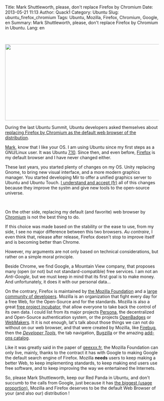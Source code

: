 Title: Mark Shuttleworth, please, don't replace Firefox by Chromium
Date: 2013-05-21 11:13
Author: Quack1
Category: Ubuntu
Slug: ubuntu_firefox_chromium
Tags: Ubuntu, Mozilla, Firefox, Chromium, Google, en
Summary: Mark Shuttleworth, please, don't replace Firefox by Chromium in Ubuntu.
Lang: en

&nbsp;
<div align=center><img src="static/upload/firefox_chromium.png" width="600" height="250" align=center /></div>

During the last Ubuntu Summit, Ubuntu developers asked themselves about [replacing Firefox by Chromium as the default web browser of the distribution](http://www.pcworld.fr/logiciels/actualites,ubuntu-reflechit-remplacement-navigateur-firefox-chromium-13-10-developer-summit,538645,1.htm "PCWorld Ubuntu reflechit au remplacement du navigateur Firefox par Chromium").

[Mark](https://plus.google.com/116812394236590806058/about "Mark Shuttleworth G+"), know that I like your OS. I am using Ubuntu since my first steps as a GNU/Linux user. It was Ubuntu [7.10](http://doc.ubuntu-fr.org/gutsy "Doc Ubunt-fr Gutsy"). Since then, and even before, [Firefox](https://affiliates.mozilla.org/link/banner/35549 "Firefox Download (Affiliation Link)") is my default browser and I have never changed either.

These last years, you started plenty of changes on my OS. Unity replacing Gnome, to bring new visual interface, and a more modern graphics manager. You started developing Mir to offer a unified graphics server to Ubuntu and Ubuntu Touch. [I understand and accept (fr)](|filename|ubuntu_grandeur_et_decadence.md "Ubuntu : Grandeur et Décadence ?") all of this changes because they improve the systm and give new tools to the open-source universe. 

&nbsp;

On the other side, replacing my default (and favorite) web browser by [Chromium](http://www.chromium.org/Home "Chromium Browser Home Page") is not the best thing to do.

If this choice was made based on the stability or the ease to use, from my side, I see no major difference between this two browsers. _Au contraire_, I even think that, release after release, Firefox doesn't stop to improve itself and is becoming better than Chrome. 

However, my arguments are not only based on technical considerations, but rather on a simple moral principle.

Beside Chrome, we find Google, a Mountain View company, that proposes many (open (or not) but not standard-compatible) free services. I am not an _Anti-Google_, but we must keep in mind that its first goal is to make money. And unfortunately, it does it with our personal data...

On the contrary, Firefox is maintained by [the Mozilla Foundation](http://www.mozilla.org/en-US/about/ "Mozilla About") and a [large community of developers](http://www.mozilla.org/en-US/contribute/ "Mozilla Contribute"). Mozilla is an organization that fight every day for a free Web, for the Open-Source and for the standards. Mozilla is also a great [free project incubator](https://mozillalabs.com/en-US/ "Mozilla Labs"), that allow everyone to take back the control of its own data. I could list from its major projects [Persona](http://www.mozilla.org/en-US/persona/ "Mozilla Persona"), the decentralized and Open-Source authentication system, or the projects [OpenBadges](http://www.openbadges.org/ "Mozilla OpenBadges") or [WebMakers](https://webmaker.org/en-US/ "Mozilla WebMakers"). It it is not enough, lat's talk about those things we can not do without on our web browser, and that were created by Mozilla, like [Firebug](https://getfirebug.com/ "Mozilla Firebug"), then the _[Developer Tools](https://developer.mozilla.org/en-US/docs/Tools "Mozilla Developer Tools")_, the tab navigation, [Bugzilla](http://www.bugzilla.org/ "Bugzilla") or the amazing [add-ons catalog](https://addons.mozilla.org/fr/firefox/ "Firefox Add-ons").

Like it was greatly said in the paper of [geexxx.fr](http://geexxx.fr/2013/05/20/utilisez-firefox/ "Geexxx - Utilisez Firefox!!!"), the Mozilla Foundation can only live, mainly, thanks to the contract it has with Google to making Google the default search engine of Firefox. Mozilla **needs** users to keep making a better Web, to keep implementing standards, to keep making end users use free software, and to keep improving the way we entertained the Internets.

So, please Mark Shuttleworth, keep our Red Panda in Ubuntu, and don't succumb to the calls from Google, just because it has [the biggest (usage proportion)](gs.statcounter.com/#browser-ww-monthly-201304-201304-bar), Mozilla and Firefox deserves to be the default Web Browser of your (and also our) distribution !